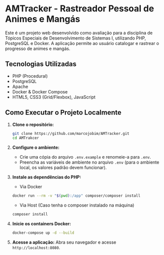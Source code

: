 # AMTracker - Rastreador Pessoal de Animes e Mangás

Este é um projeto web desenvolvido como avaliação para a disciplina de Tópicos Especiais de Desenvolvimento de Sistemas I, utilizando PHP, PostgreSQL e Docker. A aplicação permite ao usuário catalogar e rastrear o progresso de animes e mangás.

## Tecnologias Utilizadas
- PHP (Procedural)
- PostgreSQL
- Apache
- Docker & Docker Compose
- HTML5, CSS3 (Grid/Flexbox), JavaScript

## Como Executar o Projeto Localmente

1.  **Clone o repositório:**
    ```bash
    git clone https://github.com/marcojobim/AMTracker.git
    cd AMTrakcer
    ```

2.  **Configure o ambiente:**
    - Crie uma cópia do arquivo `.env.example` e renomeie-a para `.env`.
    - Preencha as variáveis de ambiente no arquivo `.env` (para o ambiente local, os valores padrão devem funcionar).

3.  **Instale as dependências do PHP:**
    - Via Docker
    ```bash
    docker run --rm -v "$(pwd):/app" composer/composer install
    ```
    
    - Via Host (Caso tenha o composer instalado na máquina)
    ```bash
    composer install
    ```

4.  **Inicie os containers Docker:**
    ```bash
    docker-compose up -d --build
    ```

5.  **Acesse a aplicação:**
    Abra seu navegador e acesse `http://localhost:8080`.